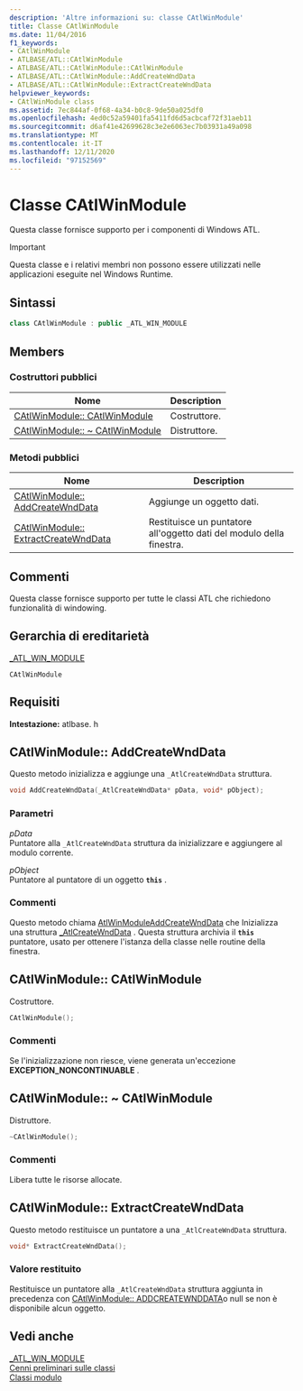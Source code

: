 ```yaml
---
description: 'Altre informazioni su: classe CAtlWinModule'
title: Classe CAtlWinModule
ms.date: 11/04/2016
f1_keywords:
- CAtlWinModule
- ATLBASE/ATL::CAtlWinModule
- ATLBASE/ATL::CAtlWinModule::CAtlWinModule
- ATLBASE/ATL::CAtlWinModule::AddCreateWndData
- ATLBASE/ATL::CAtlWinModule::ExtractCreateWndData
helpviewer_keywords:
- CAtlWinModule class
ms.assetid: 7ec844af-0f68-4a34-b0c8-9de50a025df0
ms.openlocfilehash: 4ed0c52a59401fa5411fd6d5acbcaf72f31aeb11
ms.sourcegitcommit: d6af41e42699628c3e2e6063ec7b03931a49a098
ms.translationtype: MT
ms.contentlocale: it-IT
ms.lasthandoff: 12/11/2020
ms.locfileid: "97152569"
---
```

# <a name="catlwinmodule-class"></a>Classe CAtlWinModule

Questa classe fornisce supporto per i componenti di Windows ATL.

> [!IMPORTANT]
> Questa classe e i relativi membri non possono essere utilizzati nelle applicazioni eseguite nel Windows Runtime.

## <a name="syntax"></a>Sintassi

```cpp
class CAtlWinModule : public _ATL_WIN_MODULE
```

## <a name="members"></a>Members

### <a name="public-constructors"></a>Costruttori pubblici

|Nome|Description|
|----------|-----------------|
|[CAtlWinModule:: CAtlWinModule](#catlwinmodule)|Costruttore.|
|[CAtlWinModule:: ~ CAtlWinModule](#dtor)|Distruttore.|

### <a name="public-methods"></a>Metodi pubblici

|Nome|Description|
|----------|-----------------|
|[CAtlWinModule:: AddCreateWndData](#addcreatewnddata)|Aggiunge un oggetto dati.|
|[CAtlWinModule:: ExtractCreateWndData](#extractcreatewnddata)|Restituisce un puntatore all'oggetto dati del modulo della finestra.|

## <a name="remarks"></a>Commenti

Questa classe fornisce supporto per tutte le classi ATL che richiedono funzionalità di windowing.

## <a name="inheritance-hierarchy"></a>Gerarchia di ereditarietà

[_ATL_WIN_MODULE](atl-typedefs.md#_atl_win_module)

`CAtlWinModule`

## <a name="requirements"></a>Requisiti

**Intestazione:** atlbase. h

## <a name="catlwinmoduleaddcreatewnddata"></a><a name="addcreatewnddata"></a> CAtlWinModule:: AddCreateWndData

Questo metodo inizializza e aggiunge una `_AtlCreateWndData` struttura.

```cpp
void AddCreateWndData(_AtlCreateWndData* pData, void* pObject);
```

### <a name="parameters"></a>Parametri

*pData*<br/>
Puntatore alla `_AtlCreateWndData` struttura da inizializzare e aggiungere al modulo corrente.

*pObject*<br/>
Puntatore al puntatore di un oggetto **`this`** .

### <a name="remarks"></a>Commenti

Questo metodo chiama [AtlWinModuleAddCreateWndData](winmodule-global-functions.md#atlwinmoduleaddcreatewnddata) che Inizializza una struttura [_AtlCreateWndData](../../atl/reference/atlcreatewnddata-structure.md) . Questa struttura archivia il **`this`** puntatore, usato per ottenere l'istanza della classe nelle routine della finestra.

## <a name="catlwinmodulecatlwinmodule"></a><a name="catlwinmodule"></a> CAtlWinModule:: CAtlWinModule

Costruttore.

```cpp
CAtlWinModule();
```

### <a name="remarks"></a>Commenti

Se l'inizializzazione non riesce, viene generata un'eccezione **EXCEPTION_NONCONTINUABLE** .

## <a name="catlwinmodulecatlwinmodule"></a><a name="dtor"></a> CAtlWinModule:: ~ CAtlWinModule

Distruttore.

```cpp
~CAtlWinModule();
```

### <a name="remarks"></a>Commenti

Libera tutte le risorse allocate.

## <a name="catlwinmoduleextractcreatewnddata"></a><a name="extractcreatewnddata"></a> CAtlWinModule:: ExtractCreateWndData

Questo metodo restituisce un puntatore a una `_AtlCreateWndData` struttura.

```cpp
void* ExtractCreateWndData();
```

### <a name="return-value"></a>Valore restituito

Restituisce un puntatore alla `_AtlCreateWndData` struttura aggiunta in precedenza con [CAtlWinModule:: ADDCREATEWNDDATA](#addcreatewnddata)o null se non è disponibile alcun oggetto.

## <a name="see-also"></a>Vedi anche

[_ATL_WIN_MODULE](atl-typedefs.md#_atl_win_module)<br/>
[Cenni preliminari sulle classi](../../atl/atl-class-overview.md)<br/>
[Classi modulo](../../atl/atl-module-classes.md)

